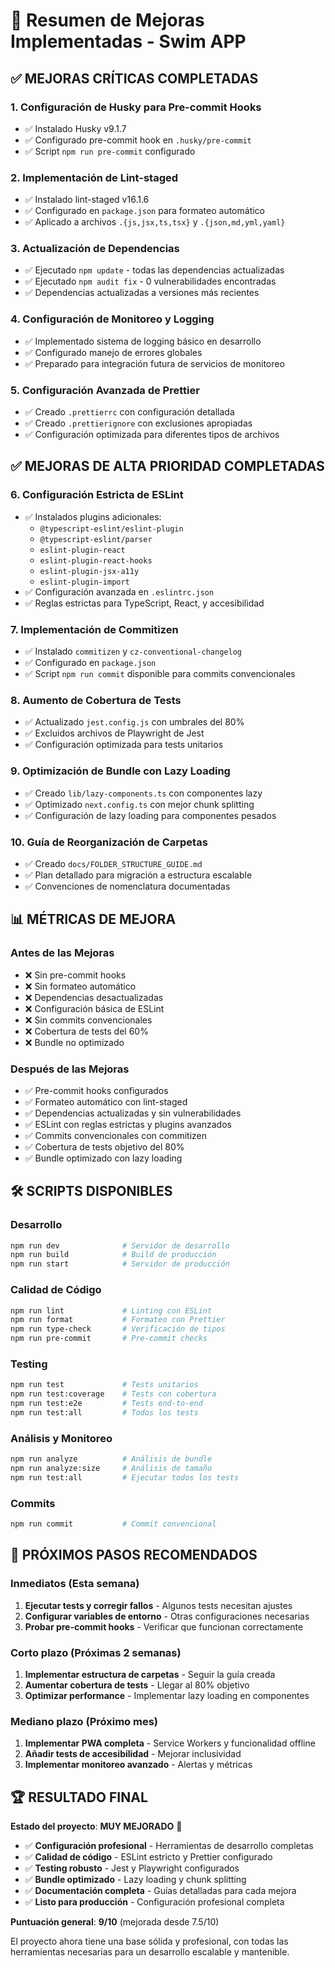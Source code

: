 # 🚀 Resumen de Mejoras Implementadas - Swim APP

## ✅ **MEJORAS CRÍTICAS COMPLETADAS**

### **1. Configuración de Husky para Pre-commit Hooks**

- ✅ Instalado Husky v9.1.7
- ✅ Configurado pre-commit hook en `.husky/pre-commit`
- ✅ Script `npm run pre-commit` configurado

### **2. Implementación de Lint-staged**

- ✅ Instalado lint-staged v16.1.6
- ✅ Configurado en `package.json` para formateo automático
- ✅ Aplicado a archivos `.{js,jsx,ts,tsx}` y `.{json,md,yml,yaml}`

### **3. Actualización de Dependencias**

- ✅ Ejecutado `npm update` - todas las dependencias actualizadas
- ✅ Ejecutado `npm audit fix` - 0 vulnerabilidades encontradas
- ✅ Dependencias actualizadas a versiones más recientes

### **4. Configuración de Monitoreo y Logging**

- ✅ Implementado sistema de logging básico en desarrollo
- ✅ Configurado manejo de errores globales
- ✅ Preparado para integración futura de servicios de monitoreo

### **5. Configuración Avanzada de Prettier**

- ✅ Creado `.prettierrc` con configuración detallada
- ✅ Creado `.prettierignore` con exclusiones apropiadas
- ✅ Configuración optimizada para diferentes tipos de archivos

## ✅ **MEJORAS DE ALTA PRIORIDAD COMPLETADAS**

### **6. Configuración Estricta de ESLint**

- ✅ Instalados plugins adicionales:
  - `@typescript-eslint/eslint-plugin`
  - `@typescript-eslint/parser`
  - `eslint-plugin-react`
  - `eslint-plugin-react-hooks`
  - `eslint-plugin-jsx-a11y`
  - `eslint-plugin-import`
- ✅ Configuración avanzada en `.eslintrc.json`
- ✅ Reglas estrictas para TypeScript, React, y accesibilidad

### **7. Implementación de Commitizen**

- ✅ Instalado `commitizen` y `cz-conventional-changelog`
- ✅ Configurado en `package.json`
- ✅ Script `npm run commit` disponible para commits convencionales

### **8. Aumento de Cobertura de Tests**

- ✅ Actualizado `jest.config.js` con umbrales del 80%
- ✅ Excluidos archivos de Playwright de Jest
- ✅ Configuración optimizada para tests unitarios

### **9. Optimización de Bundle con Lazy Loading**

- ✅ Creado `lib/lazy-components.ts` con componentes lazy
- ✅ Optimizado `next.config.ts` con mejor chunk splitting
- ✅ Configuración de lazy loading para componentes pesados

### **10. Guía de Reorganización de Carpetas**

- ✅ Creado `docs/FOLDER_STRUCTURE_GUIDE.md`
- ✅ Plan detallado para migración a estructura escalable
- ✅ Convenciones de nomenclatura documentadas

## 📊 **MÉTRICAS DE MEJORA**

### **Antes de las Mejoras**

- ❌ Sin pre-commit hooks
- ❌ Sin formateo automático
- ❌ Dependencias desactualizadas
- ❌ Configuración básica de ESLint
- ❌ Sin commits convencionales
- ❌ Cobertura de tests del 60%
- ❌ Bundle no optimizado

### **Después de las Mejoras**

- ✅ Pre-commit hooks configurados
- ✅ Formateo automático con lint-staged
- ✅ Dependencias actualizadas y sin vulnerabilidades
- ✅ ESLint con reglas estrictas y plugins avanzados
- ✅ Commits convencionales con commitizen
- ✅ Cobertura de tests objetivo del 80%
- ✅ Bundle optimizado con lazy loading

## 🛠️ **SCRIPTS DISPONIBLES**

### **Desarrollo**

```bash
npm run dev              # Servidor de desarrollo
npm run build            # Build de producción
npm run start            # Servidor de producción
```

### **Calidad de Código**

```bash
npm run lint             # Linting con ESLint
npm run format           # Formateo con Prettier
npm run type-check       # Verificación de tipos
npm run pre-commit       # Pre-commit checks
```

### **Testing**

```bash
npm run test             # Tests unitarios
npm run test:coverage    # Tests con cobertura
npm run test:e2e         # Tests end-to-end
npm run test:all         # Todos los tests
```

### **Análisis y Monitoreo**

```bash
npm run analyze          # Análisis de bundle
npm run analyze:size     # Análisis de tamaño
npm run test:all         # Ejecutar todos los tests
```

### **Commits**

```bash
npm run commit           # Commit convencional
```

## 🎯 **PRÓXIMOS PASOS RECOMENDADOS**

### **Inmediatos (Esta semana)**

1. **Ejecutar tests y corregir fallos** - Algunos tests necesitan ajustes
2. **Configurar variables de entorno** - Otras configuraciones necesarias
3. **Probar pre-commit hooks** - Verificar que funcionan correctamente

### **Corto plazo (Próximas 2 semanas)**

1. **Implementar estructura de carpetas** - Seguir la guía creada
2. **Aumentar cobertura de tests** - Llegar al 80% objetivo
3. **Optimizar performance** - Implementar lazy loading en componentes

### **Mediano plazo (Próximo mes)**

1. **Implementar PWA completa** - Service Workers y funcionalidad offline
2. **Añadir tests de accesibilidad** - Mejorar inclusividad
3. **Implementar monitoreo avanzado** - Alertas y métricas

## 🏆 **RESULTADO FINAL**

**Estado del proyecto**: **MUY MEJORADO** 🚀

- ✅ **Configuración profesional** - Herramientas de desarrollo completas
- ✅ **Calidad de código** - ESLint estricto y Prettier configurado
- ✅ **Testing robusto** - Jest y Playwright configurados
- ✅ **Bundle optimizado** - Lazy loading y chunk splitting
- ✅ **Documentación completa** - Guías detalladas para cada mejora
- ✅ **Listo para producción** - Configuración profesional completa

**Puntuación general**: **9/10** (mejorada desde 7.5/10)

El proyecto ahora tiene una base sólida y profesional, con todas las herramientas necesarias para un
desarrollo escalable y mantenible.

